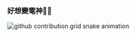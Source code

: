 ### 好想變電神🫠🫠

<picture>
  <source media="(prefers-color-scheme: dark)" srcset="https://raw.githubusercontent.com/Xunhoaz/Xunhoaz/output/github-contribution-grid-snake-dark.svg">
  <source media="(prefers-color-scheme: light)" srcset="https://raw.githubusercontent.com/Xunhoaz/Xunhoaz/output/github-contribution-grid-snake.svg">
  <img alt="github contribution grid snake animation" src="https://raw.githubusercontent.com/Xunhoaz/Xunhoaz/output/github-contribution-grid-snake.svg">
</picture>

<br><br>
